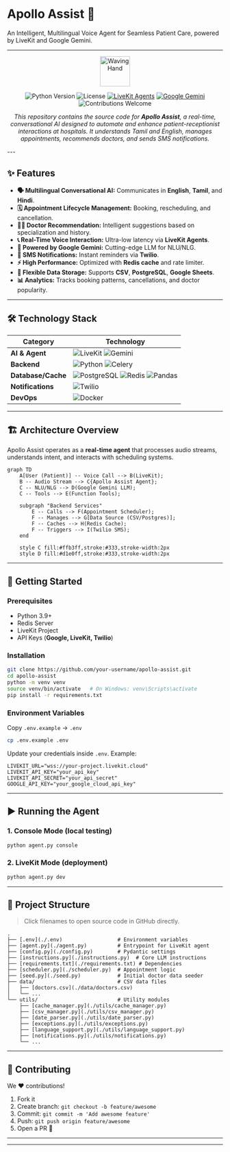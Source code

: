 # Apollo Assist 🏥  

An Intelligent, Multilingual Voice Agent for Seamless Patient Care, powered by LiveKit and Google Gemini.  

---

<div align="center">
    <img src="https://raw.githubusercontent.com/Tarikul-Islam-Anik/Animated-Fluent-Emojis/master/Emojis/Hand%20gestures/Waving%20Hand.png" alt="Waving Hand" width="70" height="70" />
</div>

<p align="center">
    <img src="https://img.shields.io/badge/python-3.9+-blue.svg?style=for-the-badge&logo=python" alt="Python Version">
    <img src="https://img.shields.io/badge/License-MIT-green.svg?style=for-the-badge" alt="License">
    <a href="https://livekit.io/"><img src="https://img.shields.io/badge/Framework-LiveKit%20Agents-orange?style=for-the-badge&logo=livekit" alt="LiveKit Agents"></a>
    <a href="https://deepmind.google/technologies/gemini/"><img src="https://img.shields.io/badge/LLM-Google%20Gemini-purple?style=for-the-badge&logo=google" alt="Google Gemini"></a>
    <img src="https://img.shields.io/badge/contributions-welcome-brightgreen.svg?style=for-the-badge&logo=github" alt="Contributions Welcome">
</p>

<p align="center">
  <i>This repository contains the source code for <b>Apollo Assist</b>, a real-time, conversational AI designed to automate and enhance patient-receptionist interactions at hospitals. It understands Tamil and English, manages appointments, recommends doctors, and sends SMS notifications.</i>
</p>
---

## ✨ Features  

- **🗣️ Multilingual Conversational AI:** Communicates in **English**, **Tamil**, and **Hindi**.  
- **🗓️ Appointment Lifecycle Management:** Booking, rescheduling, and cancellation.  
- **👨‍⚕️ Doctor Recommendation:** Intelligent suggestions based on specialization and history.  
- **📞 Real-Time Voice Interaction:** Ultra-low latency via **LiveKit Agents**.  
- **🧠 Powered by Google Gemini:** Cutting-edge LLM for NLU/NLG.  
- **🔔 SMS Notifications:** Instant reminders via **Twilio**.  
- **⚡ High Performance:** Optimized with **Redis cache** and rate limiter.  
- **💾 Flexible Data Storage:** Supports **CSV**, **PostgreSQL**, **Google Sheets**.  
- **📊 Analytics:** Tracks booking patterns, cancellations, and doctor popularity.  

---

## 🛠️ Technology Stack  

| Category | Technology |
| --- | --- |
| **AI & Agent** | ![LiveKit](https://img.shields.io/badge/LiveKit-Agents-orange?style=for-the-badge&logo=livekit) ![Gemini](https://img.shields.io/badge/Google-Gemini-purple?style=for-the-badge&logo=google) |
| **Backend** | ![Python](https://img.shields.io/badge/Python-3776AB?style=for-the-badge&logo=python&logoColor=white) ![Celery](https://img.shields.io/badge/Celery-37814A?style=for-the-badge&logo=celery&logoColor=white) |
| **Database/Cache** | ![PostgreSQL](https://img.shields.io/badge/PostgreSQL-4169E1?style=for-the-badge&logo=postgresql&logoColor=white) ![Redis](https://img.shields.io/badge/Redis-DC382D?style=for-the-badge&logo=redis&logoColor=white) ![Pandas](https://img.shields.io/badge/Pandas-150458?style=for-the-badge&logo=pandas&logoColor=white) |
| **Notifications** | ![Twilio](https://img.shields.io/badge/Twilio-F22F46?style=for-the-badge&logo=twilio&logoColor=white) |
| **DevOps** | ![Docker](https://img.shields.io/badge/Docker-2496ED?style=for-the-badge&logo=docker&logoColor=white) |

---

## 🏗️ Architecture Overview  

Apollo Assist operates as a **real-time agent** that processes audio streams, understands intent, and interacts with scheduling systems.  

```mermaid
graph TD
    A[User (Patient)] -- Voice Call --> B(LiveKit);
    B -- Audio Stream --> C{Apollo Assist Agent};
    C -- NLU/NLG --> D(Google Gemini LLM);
    C -- Tools --> E(Function Tools);

    subgraph "Backend Services"
        E -- Calls --> F(Appointment Scheduler);
        F -- Manages --> G[Data Source (CSV/Postgres)];
        F -- Caches --> H(Redis Cache);
        F -- Triggers --> I(Twilio SMS);
    end

    style C fill:#ffb3ff,stroke:#333,stroke-width:2px
    style D fill:#d1e0ff,stroke:#333,stroke-width:2px
```

---

## 🚀 Getting Started  

### Prerequisites  

- Python 3.9+  
- Redis Server  
- LiveKit Project  
- API Keys (**Google, LiveKit, Twilio**)  

### Installation  

```sh
git clone https://github.com/your-username/apollo-assist.git
cd apollo-assist
python -m venv venv
source venv/bin/activate   # On Windows: venv\Scripts\activate
pip install -r requirements.txt
```

### Environment Variables  

Copy `.env.example` → `.env`  

```sh
cp .env.example .env
```

Update your credentials inside `.env`. Example:  

```env
LIVEKIT_URL="wss://your-project.livekit.cloud"
LIVEKIT_API_KEY="your_api_key"
LIVEKIT_API_SECRET="your_api_secret"
GOOGLE_API_KEY="your_google_cloud_api_key"
```

---

## ▶️ Running the Agent  

### 1. Console Mode (local testing)  

```sh
python agent.py console
```

### 2. LiveKit Mode (deployment)  

```sh
python agent.py dev
```

---

## 📁 Project Structure  

> Click filenames to open source code in GitHub directly.  

```
.
├── [.env](./.env)                  # Environment variables
├── [agent.py](./agent.py)          # Entrypoint for LiveKit agent
├── [config.py](./config.py)        # Pydantic settings
├── [instructions.py](./instructions.py)  # Core LLM instructions
├── [requirements.txt](./requirements.txt) # Dependencies
├── [scheduler.py](./scheduler.py)  # Appointment logic
├── [seed.py](./seed.py)            # Initial doctor data seeder
├── data/                           # CSV data files
│   ├── [doctors.csv](./data/doctors.csv)
│   └── ...
└── utils/                          # Utility modules
    ├── [cache_manager.py](./utils/cache_manager.py)
    ├── [csv_manager.py](./utils/csv_manager.py)
    ├── [date_parser.py](./utils/date_parser.py)
    ├── [exceptions.py](./utils/exceptions.py)
    ├── [language_support.py](./utils/language_support.py)
    ├── [notifications.py](./utils/notifications.py)
    └── ...
```

---

## 🤝 Contributing  

We ❤️ contributions!  

1. Fork it  
2. Create branch: `git checkout -b feature/awesome`  
3. Commit: `git commit -m 'Add awesome feature'`  
4. Push: `git push origin feature/awesome`  
5. Open a PR 🎉  

---


---
